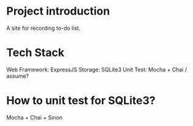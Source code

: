 # Project introduction
A site for recording to-do list.

# Tech Stack
Web Framework: ExpressJS
Storage: SQLite3
Unit Test: Mocha + Chai / assume?

# How to unit test for SQLite3? 
Mocha + Chai + Sinon

